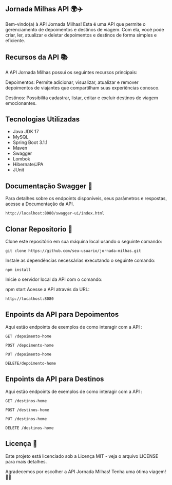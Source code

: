 ##  Jornada Milhas API 🌍✈️


Bem-vindo(a) à API Jornada Milhas! Esta é uma API que permite o gerenciamento de depoimentos e destinos de viagem. Com ela, você pode criar, ler, atualizar e deletar depoimentos e destinos de forma simples e eficiente.

## Recursos da API 📚
A API Jornada Milhas possui os seguintes recursos principais:

Depoimentos: Permite adicionar, visualizar, atualizar e remover depoimentos de viajantes que compartilham suas experiências conosco.

Destinos: Possibilita cadastrar, listar, editar e excluir destinos de viagem emocionantes.

## Tecnologias Utilizadas
- Java JDK 17
- MySQL
- Spring Boot 3.1.1
- Maven
- Swagger
- Lombok
- Hibernate/JPA
- JUnit


## Documentação Swagger 📝
Para detalhes sobre os endpoints disponíveis, seus parâmetros e respostas, acesse a Documentação da API.

```
http://localhost:8080/swagger-ui/index.html
```
## Clonar Repositorio 🚀
Clone este repositório em sua máquina local usando o seguinte comando:

```
git clone https://github.com/seu-usuario/jornada-milhas.git
```

Instale as dependências necessárias executando o seguinte comando:
```
npm install
```

Inicie o servidor local da API com o comando:

npm start
Acesse a API através da URL:
```
http://localhost:8080
```


## Enpoints da API para Depoimentos
Aqui estão endpoints de exemplos de como interagir com a API :

```
GET /depoimento-home 

POST /depoimento-home 

PUT /depoimento-home 

DELETE/depoimento-home

```


## Enpoints da API para Destinos
Aqui estão endpoints de exemplos de como interagir com a API :

```
GET /destinos-home 

POST /destinos-home 

PUT /destinos-home 

DELETE /destinos-home

```

## Licença 📜

Este projeto está licenciado sob a Licença MIT - veja o arquivo LICENSE para mais detalhes.

Agradecemos por escolher a API Jornada Milhas! Tenha uma ótima viagem! 🌟✨





